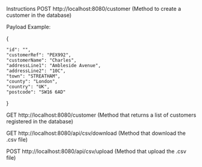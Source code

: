 Instructions
POST http://localhost:8080/customer (Method to create a customer in the database)


Payload Example:

{

	"id": "",
	"customerRef": "PEX992",
	"customerName": "Charles",
	"addressLine1": "Ambleside Avenue",
	"addressLine2": "10C",
	"town": "STREATHAM",
	"county": "London",
	"country": "UK",
	"postcode": "SW16 6AD"
	
}


GET http://localhost:8080/customer (Method that returns a list of customers registered in the database)

GET http://localhost:8080/api/csv/download (Method that download the .csv file)

POST http://localhost:8080/api/csv/upload (Method that upload the .csv file)



